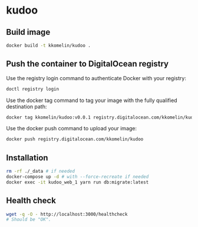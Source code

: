 # kudoo

## Build image

```bash
docker build -t kkomelin/kudoo .
```

## Push the container to DigitalOcean registry

Use the registry login command to authenticate Docker with your registry:

```bash
doctl registry login
```

Use the docker tag command to tag your image with the fully qualified destination path:

```bash
docker tag kkomelin/kudoo:v0.0.1 registry.digitalocean.com/kkomelin/kudoo
```

Use the docker push command to upload your image:

```bash
docker push registry.digitalocean.com/kkomelin/kudoo
```

## Installation

```bash
rm -rf ./_data # if needed
docker-compose up -d # with --force-recreate if needed
docker exec -it kudoo_web_1 yarn run db:migrate:latest
```

## Health check

```bash
wget -q -O - http://localhost:3000/healthcheck
# Should be "OK".
```
